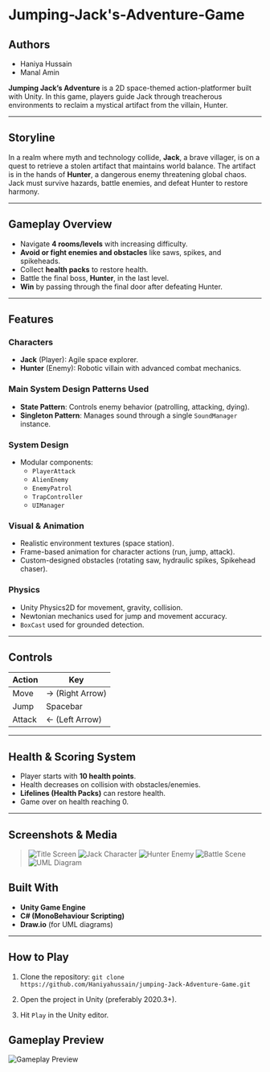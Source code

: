 # Jumping-Jack's-Adventure-Game

## Authors

- Haniya Hussain 
- Manal Amin

**Jumping Jack’s Adventure** is a 2D space-themed action-platformer built with Unity. In this game, players guide Jack through treacherous environments to reclaim a mystical artifact from the villain, Hunter.

---

## Storyline

In a realm where myth and technology collide, **Jack**, a brave villager, is on a quest to retrieve a stolen artifact that maintains world balance. The artifact is in the hands of **Hunter**, a dangerous enemy threatening global chaos. Jack must survive hazards, battle enemies, and defeat Hunter to restore harmony.

---

## Gameplay Overview

- Navigate **4 rooms/levels** with increasing difficulty.
- **Avoid or fight enemies and obstacles** like saws, spikes, and spikeheads.
- Collect **health packs** to restore health.
- Battle the final boss, **Hunter**, in the last level.
- **Win** by passing through the final door after defeating Hunter.

---

## Features

### Characters
- **Jack** (Player): Agile space explorer.
- **Hunter** (Enemy): Robotic villain with advanced combat mechanics.

### Main System Design Patterns Used
- **State Pattern**: Controls enemy behavior (patrolling, attacking, dying).
- **Singleton Pattern**: Manages sound through a single `SoundManager` instance.

### System Design
- Modular components:
  - `PlayerAttack`
  - `AlienEnemy`
  - `EnemyPatrol`
  - `TrapController`
  - `UIManager`

### Visual & Animation
- Realistic environment textures (space station).
- Frame-based animation for character actions (run, jump, attack).
- Custom-designed obstacles (rotating saw, hydraulic spikes, Spikehead chaser).

### Physics
- Unity Physics2D for movement, gravity, collision.
- Newtonian mechanics used for jump and movement accuracy.
- `BoxCast` used for grounded detection.

---

## Controls

| Action    | Key           |
|-----------|---------------|
| Move      | → (Right Arrow) |
| Jump      | Spacebar      |
| Attack    | ← (Left Arrow) |

---

## Health & Scoring System

- Player starts with **10 health points**.
- Health decreases on collision with obstacles/enemies.
- **Lifelines (Health Packs)** can restore health.
- Game over on health reaching 0.

---

## Screenshots & Media

> ![Title Screen](screenshots/image.png)
> ![Jack Character](screenshots/jack_model.png)
> ![Hunter Enemy](screenshots/hunter_model.png)
> ![Battle Scene](screenshots/Battle_filed.png)
> ![UML Diagram](screenshots/uml_diagram.png)


## Built With

- **Unity Game Engine**
- **C# (MonoBehaviour Scripting)**
- **Draw.io** (for UML diagrams)

---

## How to Play

  1. Clone the repository:
    ```
    git clone https://github.com/Haniyahussain/jumping-Jack-Adventure-Game.git
    ```

  2. Open the project in Unity (preferably 2020.3+).

  3. Hit `Play` in the Unity editor.


## Gameplay Preview

![Gameplay Preview](screenshots/gameplay.gif)



